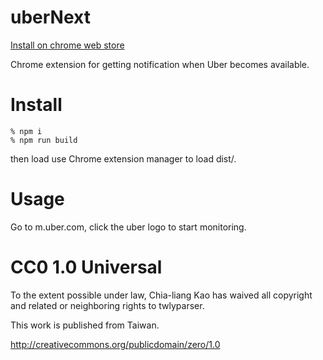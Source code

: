 uberNext
======

[Install on chrome web store](https://chrome.google.com/webstore/detail/jjfmdmihlopbdahppjepejbjjphjfdca)

Chrome extension for getting notification when Uber becomes available.

# Install

    % npm i
    % npm run build

then load use Chrome extension manager to load dist/.

# Usage

Go to m.uber.com, click the uber logo to start monitoring.

# CC0 1.0 Universal

To the extent possible under law, Chia-liang Kao has waived all copyright
and related or neighboring rights to twlyparser.

This work is published from Taiwan.

http://creativecommons.org/publicdomain/zero/1.0
